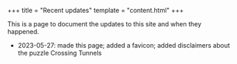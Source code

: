 +++
title = "Recent updates"
template = "content.html"
+++

This is a page to document the updates to this site and when they happened.

* 2023-05-27: made this page; added a favicon; added disclaimers about the puzzle Crossing Tunnels